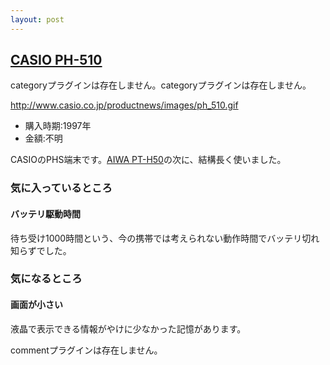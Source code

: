 ```yaml
---
layout: post
---
```

<h2><a href="http://www.casio.co.jp/productnews/ph_510.html">CASIO PH-510</a></h2>
<p><span class="error">categoryプラグインは存在しません。</span><span class="error">categoryプラグインは存在しません。</span></p>
<p><a href="http://www.casio.co.jp/productnews/images/ph_510.gif">http://www.casio.co.jp/productnews/images/ph_510.gif</a></p>
<ul>
<li>購入時期:1997年</li>
<li>金額:不明</li>
</ul>
<p>CASIOのPHS端末です。<a href="/?page=AIWA+PT%2DH50" class="wikipage">AIWA PT-H50</a>の次に、結構長く使いました。</p>
<h3>気に入っているところ</h3>
<h4>バッテリ駆動時間</h4>
<p>待ち受け1000時間という、今の携帯では考えられない動作時間でバッテリ切れ知らずでした。</p>
<h3>気になるところ</h3>
<h4>画面が小さい</h4>
<p>液晶で表示できる情報がやけに少なかった記憶があります。</p>
<p><span class="error">commentプラグインは存在しません。</span> </p>
